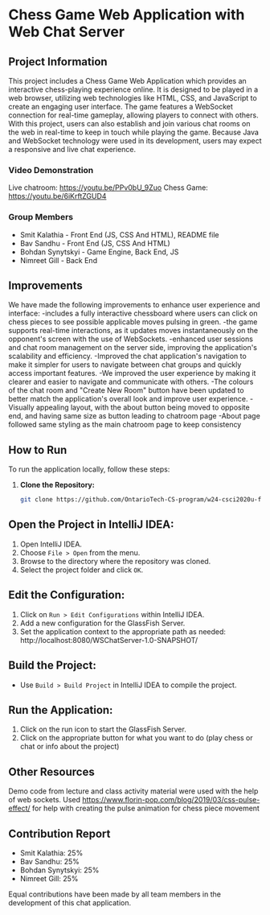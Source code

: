 # Chess Game Web Application with Web Chat Server

## Project Information
This project includes a Chess Game Web Application which provides an interactive chess-playing experience online. It is designed to be played in a web browser, utilizing web technologies like HTML, CSS, and JavaScript to create an engaging user interface. The game features a WebSocket connection for real-time gameplay, allowing players to connect with others. With this project, users can also establish and join various chat rooms on the web in real-time to keep in touch while playing the game. Because Java and WebSocket technology were used in its development, users may expect a responsive and live chat experience.
### Video Demonstration
Live chatroom:
https://youtu.be/PPv0bU_9Zuo
Chess Game:
https://youtu.be/6iKrftZGUD4
### Group Members
- Smit Kalathia - Front End (JS, CSS And HTML), README file
- Bav Sandhu - Front End (JS, CSS And HTML)
- Bohdan Synytskyi - Game Engine, Back End, JS
- Nimreet Gill - Back End

## Improvements
We have made the following improvements to enhance user experience and interface:
-includes a fully interactive chessboard where users can click on chess pieces to see possible applicable moves pulsing in green.
-the game supports real-time interactions, as it updates moves instantaneously on the opponent's screen with the use of WebSockets.
-enhanced user sessions and chat room management on the server side, improving the application's scalability and efficiency.
-Improved the chat application's navigation to make it simpler for users to navigate between chat groups and quickly access important features.
-We improved the user experience by making it clearer and easier to navigate and communicate with others.
-The colours of the chat room and "Create New Room" button have been updated to better match the application's overall look and improve user experience.
-Visually appealing layout, with the about button being moved to opposite end, and having same size as button leading to chatroom page
-About page followed same styling as the main chatroom page to keep consistency
## How to Run

To run the application locally, follow these steps:

1. **Clone the Repository:**
   ```bash
   git clone https://github.com/OntarioTech-CS-program/w24-csci2020u-final-project-synytskyi-gill-kalathia-sandhu.git
## Open the Project in IntelliJ IDEA:
1. Open IntelliJ IDEA.
2. Choose `File > Open` from the menu.
3. Browse to the directory where the repository was cloned.
4. Select the project folder and click `OK`.

## Edit the Configuration:
1. Click on `Run > Edit Configurations` within IntelliJ IDEA.
2. Add a new configuration for the GlassFish Server.
3. Set the application context to the appropriate path as needed: http://localhost:8080/WSChatServer-1.0-SNAPSHOT/

## Build the Project:
- Use `Build > Build Project` in IntelliJ IDEA to compile the project.
## Run the Application:
1. Click on the run icon to start the GlassFish Server.
2. Click on the appropriate button for what you want to do (play chess or chat or info about the project)
## Other Resources
Demo code from lecture and class activity material were used  with the help of web sockets.
Used https://www.florin-pop.com/blog/2019/03/css-pulse-effect/ for help with creating the pulse animation for chess piece movement
## Contribution Report
- Smit Kalathia: 25%
- Bav Sandhu: 25%
- Bohdan Synytskyi: 25%
- Nimreet Gill: 25%

Equal contributions have been made by all team members in the development of this chat application.